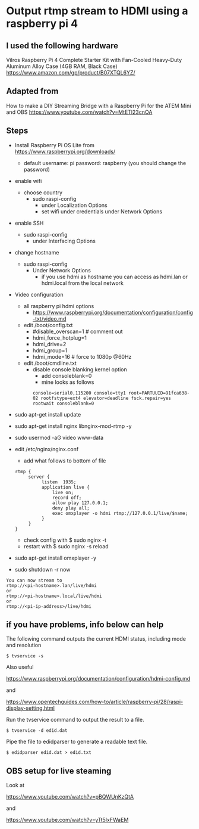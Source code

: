 Output rtmp stream to HDMI using a raspberry pi 4
==================================================

## I used the following hardware
Vilros Raspberry Pi 4 Complete Starter Kit
with Fan-Cooled Heavy-Duty Aluminum Alloy Case
(4GB RAM, Black Case)
https://www.amazon.com/gp/product/B07XTQL6YZ/

## Adapted from
How to make a DIY Streaming Bridge
with a Raspberry Pi for the ATEM Mini and OBS
https://www.youtube.com/watch?v=MtETl23cnOA

## Steps
* Install Raspberry Pi OS Lite from https://www.raspberrypi.org/downloads/
    * default username: pi password: raspberry (you should change the password)
* enable wifi
    * choose country
        * sudo raspi-config
            * under Localization Options
            * set wifi under credentials under Network Options
* enable SSH
    * sudo raspi-config
        * under Interfacing Options
* change hostname
    * sudo raspi-config
        * Under Network Options
            * if you use hdmi as hostname you can access as hdmi.lan or hdmi.local from the local network

* Video configuration
    * all raspberry pi hdmi options
        * https://www.raspberrypi.org/documentation/configuration/config-txt/video.md
    * edit /boot/config.txt
        * #disable_overscan=1 # comment out
        * hdmi_force_hotplug=1
        * hdmi_drive=2
        * hdmi_group=1
        * hdmi_mode=16 # force to 1080p @60Hz
    * edit /boot/cmdline.txt
        * disable console blanking kernel option
            * add consoleblank=0
            * mine looks as follows
            ```
            console=serial0,115200 console=tty1 root=PARTUUID=91fca638-02 rootfstype=ext4 elevator=deadline fsck.repair=yes rootwait consoleblank=0
            ```

* sudo apt-get install update
* sudo apt-get install nginx libnginx-mod-rtmp -y

* sudo usermod -aG video www-data

* edit /etc/nginx/nginx.conf
    * add what follows to bottom of file
    ```
    rtmp {
         server {
              listen  1935;
              application live {
                  live on;
                  record off;
                  allow play 127.0.0.1;
                  deny play all;
                  exec omxplayer -o hdmi rtmp://127.0.0.1/live/$name;
              }
         }
    }
    ```
    * check config with $ sudo nginx -t
    * restart with $ sudo nginx -s reload

* sudo apt-get install omxplayer -y

* sudo shutdown -r now

```
You can now stream to
rtmp://<pi-hostname>.lan/live/hdmi
or
rtmp://<pi-hostname>.local/live/hdmi
or
rtmp://<pi-ip-address>/live/hdmi
```


## if you have problems, info below can help

The following command outputs the current HDMI status,
including mode and resolution
```
$ tvservice -s
```

Also useful

https://www.raspberrypi.org/documentation/configuration/hdmi-config.md

and

https://www.opentechguides.com/how-to/article/raspberry-pi/28/raspi-display-setting.html


Run the tvservice command to output the result to a file.
```
$ tvservice -d edid.dat
```

Pipe the file to edidparser to generate a readable text file.
```
$ edidparser edid.dat > edid.txt
```

## OBS setup for live steaming


Look at

https://www.youtube.com/watch?v=pBQWUnKzQtA

and

https://www.youtube.com/watch?v=yTt5IxFWaEM
